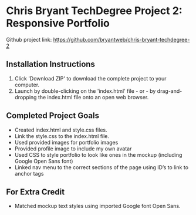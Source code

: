 # Chris Bryant TechDegree Project 2: Responsive Portfolio

Github project link: https://github.com/bryantweb/chris-bryant-techdegree-2

## Installation Instructions

1. Click 'Download ZIP' to download the complete project to your computer.
2. Launch by double-clicking on the 'index.html' file - or - by drag-and-dropping the index.html file onto an open web browser.


## Completed Project Goals
* Created index.html and style.css files.
* Link the style.css to the index.html file.
* Used provided images for portfolio images
* Provided profile image to include my own avatar
* Used CSS to style portfolio to look like ones in the mockup (including Google Open Sans font)
* Linked nav menu to the correct sections of the page using ID’s to link to anchor tags



## For Extra Credit 
* Matched mockup text styles using imported Google font Open Sans.



